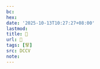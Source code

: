 ```yaml
---
bc:
hex:
date: '2025-10-13T10:27:27+08:00'
lastmod:
title: 􄇩
url: 􄇩
tags: [孯]
src: DCCV
note:
---
```

